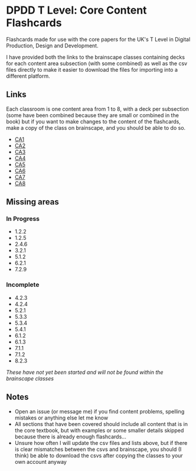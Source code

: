 # DPDD T Level: Core Content Flashcards
Flashcards made for use with the core papers for the UK's T Level in Digital Production, Design and Development.

I have provided both the links to the brainscape classes containing decks for each content area subsection (with some combined) as well as the csv files directly to make it easier to download the files for importing into a different platform.

## Links
Each classroom is one content area from 1 to 8, with a deck per subsection (some have been combined because they are small or combined in the book) but if you want to make changes to the content of the flashcards, make a copy of the class on brainscape, and you should be able to do so.

<ul id="links">
<li><a href="https://www.brainscape.com/p/51M1Y-LH-CXUDU">CA1</a></li>
<li><a href="https://www.brainscape.com/p/51M1Y-LH-CXUDV">CA2</a></li>
<li><a href="https://www.brainscape.com/p/51M1Y-LH-CXUDW">CA3</a></li>
<li><a href="https://www.brainscape.com/p/51M1Y-LH-CXUDX">CA4</a></li>
<li><a href="https://www.brainscape.com/p/51M1Y-LH-CXUDY">CA5</a></li>
<li><a href="https://www.brainscape.com/p/51M1Y-LH-CXUDZ">CA6</a></li>
<li><a href="https://www.brainscape.com/p/51M1Y-LH-CXUE0">CA7</a></li>
<li><a href="https://www.brainscape.com/p/51M1Y-LH-CXUE1">CA8</a></li>
</ul>

## Missing areas

### In Progress
- 1.2.2
- 1.2.5
- 2.4.6
- 3.2.1
- 5.1.2
- 6.2.1
- 7.2.9


### Incomplete
- 4.2.3
- 4.2.4
- 5.2.1
- 5.3.3
- 5.3.4
- 5.4.1
- 6.1.2
- 6.1.3
- 7.1.1
- 7.1.2
- 8.2.3

_These have not yet been started and will not be found within the brainscape classes_

## Notes
- Open an issue (or message me) if you find content problems, spelling mistakes or anything else let me know
- All sections that have been covered should include all content that is in the core textbook, but with examples or some smaller details skipped because there is already enough flashcards...
- Unsure how often I will update the csv files and lists above, but if there is clear mismatches between the csvs and brainscape, you should (I think) be able to download the csvs after copying the classes to your own account anyway
